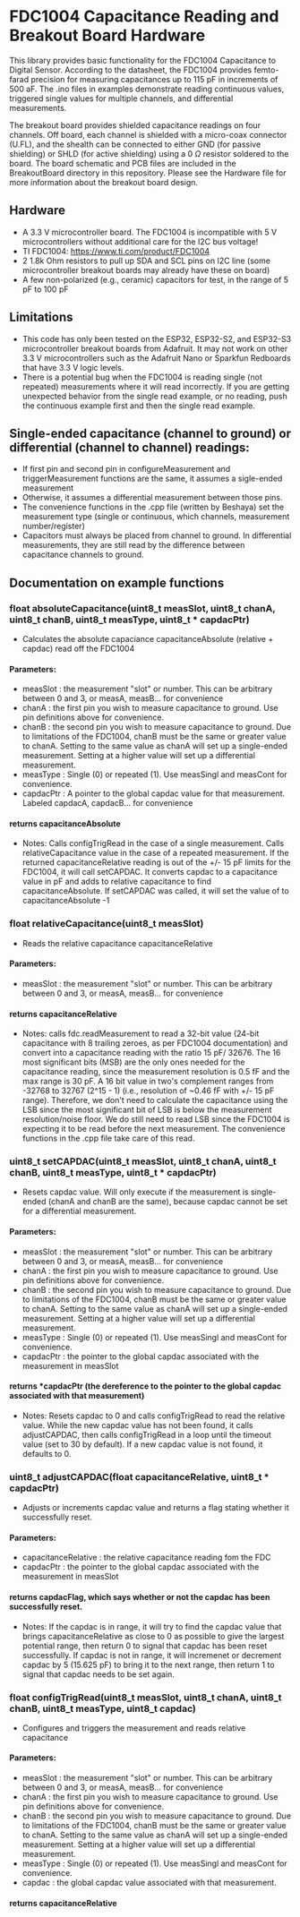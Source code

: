 # FDC1004 Capacitance Reading and Breakout Board Hardware 

This library provides basic functionality for the FDC1004 Capacitance to Digital Sensor. According to the datasheet, the FDC1004 provides femto-farad precision for measuring capacitances up to 115 pF in increments of 500 aF. The .ino files in examples demonstrate reading continuous values, triggered single values for multiple channels, and differential measurements. 

The breakout board provides shielded capacitance readings on four channels. Off board, each channel is shielded with a micro-coax connector (U.FL), and the shealth can be connected to either GND (for passive shielding) or SHLD (for active shielding) using a 0 $\Omega$ resistor soldered to the board. The board schematic and PCB files are included in the BreakoutBoard directory in this repository. Please see the Hardware file for more information about the breakout board design.

## Hardware

 * A 3.3 V microcontroller board. The FDC1004 is incompatible with 5 V microcontrollers without additional care for the I2C bus voltage!
 * TI FDC1004: https://www.ti.com/product/FDC1004
 * 2 1.8k Ohm resistors to pull up SDA and SCL pins on I2C line (some microcontroller breakout boards may already have these on board)
 * A few non-polarized (e.g., ceramic) capacitors for test, in the range of 5 pF to 100 pF
 
## Limitations
 * This code has only been tested on the ESP32, ESP32-S2, and ESP32-S3 microcontroller breakout boards from Adafruit. It may not work on other 3.3 V microcontrollers such as the Adafruit Nano or Sparkfun Redboards that have 3.3 V logic levels. 
 * There is a potential bug when the FDC1004 is reading single (not repeated) measurements where it will read incorrectly. If you are getting unexpected behavior from the single read example, or no reading, push the continuous example first and then the single read example.

## Single-ended capacitance (channel to ground) or differential (channel to channel) readings: 
 * If first pin and second pin in configureMeasurement and triggerMeasurement functions are the same, it assumes a sigle-ended measurement
 * Otherwise, it assumes a differential measurement between those pins.
 * The convenience functions in the .cpp file (written by Beshaya) set the measurement type (single or continuous, which channels, measurement number/register)
 * Capacitors must always be placed from channel to ground. In differential measurements, they are still read by the difference between capacitance channels to ground. 

 ## Documentation on example functions
 
### float absoluteCapacitance(uint8_t measSlot, uint8_t chanA, uint8_t chanB, uint8_t measType, uint8_t * capdacPtr)
 * Calculates the absolute capaciance capacitanceAbsolute (relative + capdac) read off the FDC1004

 #### Parameters: 
 * measSlot : the measurement "slot" or number. This can be arbitrary between 0 and 3, or measA, measB... for convenience
 * chanA : the first pin you wish to measure capacitance to ground. Use pin definitions above for convenience.
 * chanB : the second pin you wish to measure capacitance to ground. Due to limitations of the FDC1004, chanB must be the same or greater value to chanA. Setting to the same value as chanA will set up a single-ended measurement. Setting at a higher value will set up a differential measurement. 
 * measType : Single (0) or repeated (1). Use measSingl and measCont for convenience. 
 * capdacPtr : A pointer to the global capdac value for that measurement. Labeled capdacA, capdacB... for convenience

 #### returns capacitanceAbsolute

* Notes: Calls configTrigRead in the case of a single measurement. Calls relativeCapacitance value in the case of a repeated measurement. If the returned capacitanceRelative reading is out of the +/- 15 pF limits for the FDC1004, it will call setCAPDAC. It converts capdac to a capacitance value in pF and adds to relative capacitance to find capacitanceAbsolute. If setCAPDAC was called, it will set the value of to capacitanceAbsolute -1

### float relativeCapacitance(uint8_t measSlot)
  * Reads the relative capacitance capacitanceRelative

#### Parameters: 
  * measSlot : the measurement "slot" or number. This can be arbitrary between 0 and 3, or measA, measB... for convenience

#### returns capacitanceRelative

* Notes: calls fdc.readMeasurement to read a 32-bit value (24-bit capacitance with 8 trailing zeroes, as per FDC1004 documentation) and convert into a capacitance reading with the ratio 15 pF/ 32676. The 16 most significant bits (MSB) are the only ones needed for the capacitance reading, since the measurement resolution is 0.5 fF and the max range is 30 pF. A 16 bit value in two's complement ranges from -32768 to 32767 (2^15 - 1) (i.e., resolution of ~0.46 fF with +/- 15 pF range). Therefore, we don't need to calculate the capacitance using the LSB since the most significant bit of LSB is below the measurement resolution/noise floor. We do still need to read LSB since the FDC1004 is expecting it to be read before the next measurement. The convenience functions in the .cpp file take care of this read.

### uint8_t setCAPDAC(uint8_t measSlot, uint8_t chanA, uint8_t chanB, uint8_t measType, uint8_t * capdacPtr)
* Resets capdac value. Will only execute if the measurement is single-ended (chanA and chanB are the same), because capdac cannot be set for a differential measurement.

#### Parameters:  
* measSlot : the measurement "slot" or number. This can be arbitrary between 0 and 3, or measA, measB... for convenience
* chanA : the first pin you wish to measure capacitance to ground. Use pin definitions above for convenience.
* chanB : the second pin you wish to measure capacitance to ground. Due to limitations of the FDC1004, chanB must be the same or greater value to chanA. Setting to the same value as chanA will set up a single-ended measurement. Setting at a higher value will set up a differential measurement. 
* measType : Single (0) or repeated (1). Use measSingl and measCont for convenience. 
* capdacPtr : the pointer to the global capdac associated with the measurement in measSlot

#### returns *capdacPtr (the dereference to the pointer to the global capdac associated with that measurement)

* Notes: Resets capdac to 0 and calls configTrigRead to read the relative value. While the new capdac value has not been found, it calls adjustCAPDAC, then calls configTrigRead in a loop until the timeout value (set to 30 by default). If a new capdac value is not found, it defaults to 0.


### uint8_t adjustCAPDAC(float capacitanceRelative, uint8_t * capdacPtr)
* Adjusts or increments capdac value and returns a flag stating whether it successfully reset.
 
#### Parameters: 
* capacitanceRelative : the relative capacitance reading fom the FDC
* capdacPtr : the pointer to the global capdac associated with the measurement in measSlot

#### returns capdacFlag, which says whether or not the capdac has been successfully reset.

* Notes: If the capdac is in range, it will try to find the capdac value that brings capacitanceRelative as close to 0 as possible to give the largest potential range, then return 0 to signal that capdac has been reset successfully. If capdac is not in range, it will incremenet or decrement capdac by 5 (15.625 pF) to bring it to the next range, then return 1 to signal that capdac needs to be set again.

### float configTrigRead(uint8_t measSlot, uint8_t chanA, uint8_t chanB, uint8_t measType, uint8_t capdac)
 * Configures and triggers the measurement and reads relative capacitance

 #### Parameters: 
 * measSlot : the measurement "slot" or number. This can be arbitrary between 0 and 3, or measA, measB... for convenience
 * chanA : the first pin you wish to measure capacitance to ground. Use pin definitions above for convenience.
 * chanB : the second pin you wish to measure capacitance to ground. Due to limitations of the FDC1004, chanB must be the same or greater value to chanA. Setting to the same value as chanA will set up a single-ended measurement. Setting at a higher value will set up a differential measurement. 
 * measType : Single (0) or repeated (1). Use measSingl and measCont for convenience. 
 * capdac : the global capdac value associated with that measurement.

 #### returns capacitanceRelative 
  
